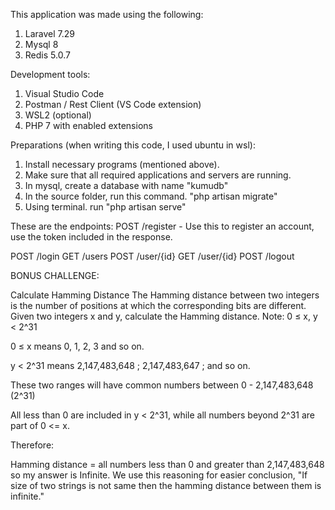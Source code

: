 This application was made using the following:
1. Laravel 7.29
2. Mysql 8
3. Redis 5.0.7

Development tools:
1. Visual Studio Code
2. Postman / Rest Client (VS Code extension)
3. WSL2 (optional)
4. PHP 7 with enabled extensions

Preparations (when writing this code, I used ubuntu in wsl):
1. Install necessary programs (mentioned above).
2. Make sure that all required applications and servers are running.
3. In mysql, create a database with name "kumudb"
4. In the source folder, run this command. "php artisan migrate"
5. Using terminal. run "php artisan serve"


These are the endpoints:
POST /register - Use this to register an account, use the token included in the response.

POST /login
GET /users
POST /user/{id}
GET /user/{id}
POST /logout



BONUS CHALLENGE:

Calculate Hamming Distance
The Hamming distance between two integers is the number of positions at which the corresponding
bits are different.
Given two integers x and y, calculate the Hamming distance.
Note:
0 ≤ x, y < 2^31

0 ≤ x means 0, 1, 2, 3 and so on.

y < 2^31 means 2,147,483,648 ; 2,147,483,647 ; and so on.

These two ranges will have common numbers between 0 - 2,147,483,648 (2^31)

All less than 0 are included in y < 2^31, while all numbers beyond 2^31 are part of 0 <= x.

Therefore:

Hamming distance = all numbers less than 0 and greater than 2,147,483,648 so my answer is Infinite. We use this reasoning for easier conclusion, "If size of two strings is not same then the hamming distance between them is infinite."

